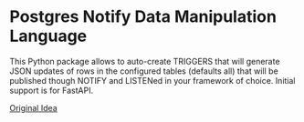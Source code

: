 # Postgres Notify Data Manipulation Language

This Python package allows to auto-create TRIGGERS that will generate
JSON updates of rows in the configured tables (defaults all) that will
be published though NOTIFY and LISTENed in your framework of choice. Initial
support is for FastAPI.

[Original Idea](./legacy/README.md)